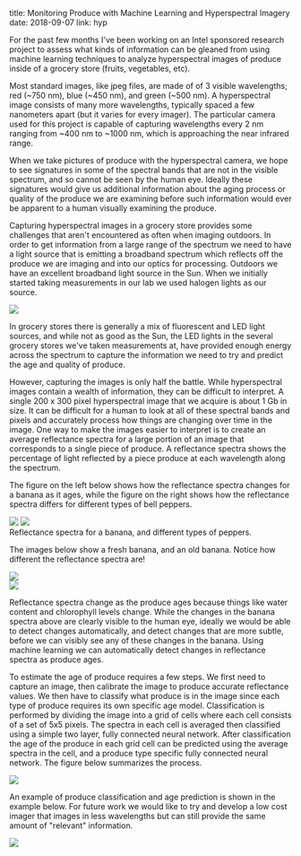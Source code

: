title: Monitoring Produce with Machine Learning and Hyperspectral Imagery
date: 2018-09-07
link: hyp

For the past few months I've been working on an Intel sponsored research project to assess what kinds of information can be gleaned from using machine learning techniques to analyze hyperspectral images of produce 
inside of a grocery store (fruits, vegetables, etc). 

Most standard images, like jpeg files, are made of of 3 visible wavelengths; red (~750 nm), blue (~450 nm), and green (~500 nm). A hyperspectral image consists of many more wavelengths, typically spaced a few nanometers apart (but it varies for every imager). The particular camera used for this project is capable of capturing wavelengths every 2 nm ranging from ~400 nm to ~1000 nm, which is approaching the near infrared range.  

When we take pictures of produce with the hyperspectral camera, we hope to see signatures in some of the spectral bands that are not in the visible spectrum, and so cannot be seen by the human eye. Ideally these signatures would give us additional information about the aging process or quality of the produce we are examining before such information would ever be apparent to a human visually examining the produce. 

Capturing hyperspectral images in a grocery store provides some challenges that aren't encountered as often when imaging outdoors. In order to get information from a large range of the spectrum we need to have a light source that is emitting a broadband spectrum which reflects off the produce we are imaging and into our optics for processing. Outdoors we have an excellent broadband light source in the Sun. When we initially started taking measurements in our lab we used halogen lights as our source.

<div class="img_row">
    <img class="col-8" src="{{ url_for('static', filename="img/imaging_setup.png") }}">
</div>

In grocery stores there is generally a mix of fluorescent and LED light sources, and while not as good as the Sun, the LED lights in the several grocery stores we've taken measurements at, have provided enough energy across the spectrum to capture the information we need to try and predict the age and quality of produce. 

However, capturing the images is only half the battle. While hyperspectral images contain a wealth of information, they can be difficult to interpret. A single 200 x 300 pixel hyperspectral image that we acquire is about 1 Gb in size. It can be difficult for a human to look at all of these spectral bands and pixels and accurately process how things are changing over time in the image. One way to make the images easier to interpret is to create an average reflectance spectra for a large portion of an image that corresponds to a single piece of produce. A reflectance spectra shows the percentage of light reflected by a piece produce at each wavelength along the spectrum.

The figure on the left below shows how the reflectance spectra changes for a banana as it ages, while the figure on the right shows how the reflectance spectra differs for different types of bell peppers. 

<div class="img_row">
    <img class="col-6" src="{{ url_for('static', filename="img/banana_spectra.png") }}">
    <img class="col-6" src="{{ url_for('static', filename="img/bell_pepper_spectra.png") }}">
</div>

<span class="col-12 caption">
    Reflectance spectra for a banana, and different types of peppers. 
</span>

The images below show a fresh banana, and an old banana. Notice how different the reflectance spectra are!

<div class="img_row">
    <img class="col-11" src="{{ url_for('static', filename="img/early_fruit_spectra.png") }}">
</div>

<div class="img_row">
    <img class="col-11" src="{{ url_for('static', filename="img/late_fruit_spectra.png") }}">
</div>

Reflectance spectra change as the produce ages because things like water content and chlorophyll levels change. While the changes in the banana spectra above are clearly visible to the human eye, ideally we would be able to detect changes automatically, and detect changes that are more subtle, before we can visibly see any of these changes in the banana. Using machine learning we can automatically detect changes in reflectance spectra as produce ages. 

To estimate the age of produce requires a few steps. We first need to capture an image, then calibrate the image to produce accurate reflectance values. We then have to classify what produce is in the image since each type of produce requires its own specific age model. Classification is performed by dividing the image into a grid of cells where each cell consists of a set of 5x5 pixels. The spectra in each cell is averaged then classified using a simple two layer, fully connected neural network. After classification the age of the produce in each grid cell can be predicted using the average spectra in the cell, and a produce type specific fully connected neural network. The figure below summarizes the process.

<div class="img_row">
    <img class="col-10" src="{{ url_for('static', filename="img/Data Pipeline.png") }}">
</div>

An example of produce classification and age prediction is shown in the example below. For future work we would like to try and develop a low cost imager that images in less wavelengths but can still provide the same amount of "relevant" information. 

<div class="img_row">
    <img class="col-12" src="{{ url_for('static', filename="img/prediction.png") }}">
</div>

